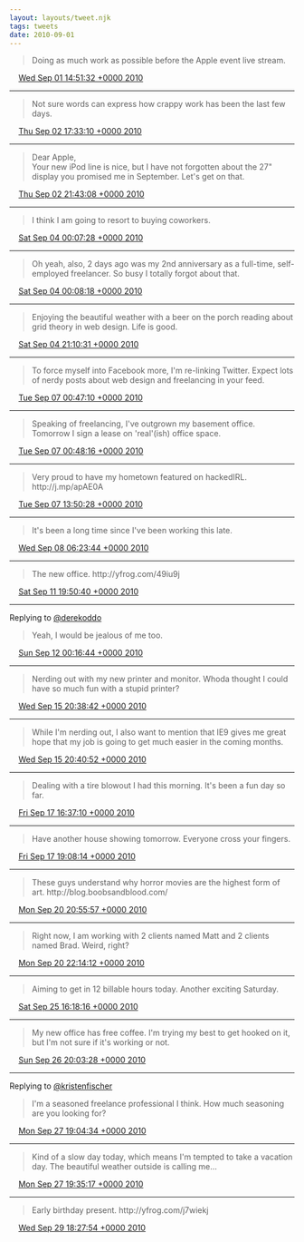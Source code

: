 ```yaml
---
layout: layouts/tweet.njk
tags: tweets
date: 2010-09-01
---
```


> Doing as much work as possible before the Apple event live stream\.

<img src="/img/tweet-media/tweet.ico" width="12" /> [Wed Sep 01 14:51:32 +0000 2010](https://twitter.com/timwasson/status/22713718714)

----

> Not sure words can express how crappy work has been the last few days\.

<img src="/img/tweet-media/tweet.ico" width="12" /> [Thu Sep 02 17:33:10 +0000 2010](https://twitter.com/timwasson/status/22816900411)

----

> Dear Apple,  
> Your new iPod line is nice, but I have not forgotten about the 27" display you promised me in September\. Let's get on that\.

<img src="/img/tweet-media/tweet.ico" width="12" /> [Thu Sep 02 21:43:08 +0000 2010](https://twitter.com/timwasson/status/22832237687)

----

> I think I am going to resort to buying coworkers\.

<img src="/img/tweet-media/tweet.ico" width="12" /> [Sat Sep 04 00:07:28 +0000 2010](https://twitter.com/timwasson/status/22931750224)

----

> Oh yeah, also, 2 days ago was my 2nd anniversary as a full\-time, self\-employed freelancer\. So busy I totally forgot about that\.

<img src="/img/tweet-media/tweet.ico" width="12" /> [Sat Sep 04 00:08:18 +0000 2010](https://twitter.com/timwasson/status/22931801034)

----

> Enjoying the beautiful weather with a beer on the porch reading about grid theory in web design\. Life is good\.

<img src="/img/tweet-media/tweet.ico" width="12" /> [Sat Sep 04 21:10:31 +0000 2010](https://twitter.com/timwasson/status/23005079806)

----

> To force myself into Facebook more, I'm re\-linking Twitter\. Expect lots of nerdy posts about web design and freelancing in your feed\.

<img src="/img/tweet-media/tweet.ico" width="12" /> [Tue Sep 07 00:47:10 +0000 2010](https://twitter.com/timwasson/status/23191747727)

----

> Speaking of freelancing, I've outgrown my basement office\. Tomorrow I sign a lease on 'real'\(ish\) office space\.

<img src="/img/tweet-media/tweet.ico" width="12" /> [Tue Sep 07 00:48:16 +0000 2010](https://twitter.com/timwasson/status/23191824544)

----

> Very proud to have my hometown featured on hackedIRL\. http://j\.mp/apAE0A

<img src="/img/tweet-media/tweet.ico" width="12" /> [Tue Sep 07 13:50:28 +0000 2010](https://twitter.com/timwasson/status/23238460838)

----

> It's been a long time since I've been working this late\.

<img src="/img/tweet-media/tweet.ico" width="12" /> [Wed Sep 08 06:23:44 +0000 2010](https://twitter.com/timwasson/status/23891104935)

----

> The new office\.  http://yfrog\.com/49iu9j

<img src="/img/tweet-media/tweet.ico" width="12" /> [Sat Sep 11 19:50:40 +0000 2010](https://twitter.com/timwasson/status/24221490123)

----

Replying to [@derekoddo](https://twitter.com/derekoddo/status/24237352477)

> Yeah, I would be jealous of me too\.

<img src="/img/tweet-media/tweet.ico" width="12" /> [Sun Sep 12 00:16:44 +0000 2010](https://twitter.com/timwasson/status/24237534785)

----

> Nerding out with my new printer and monitor\. Whoda thought I could have so much fun with a stupid printer?

<img src="/img/tweet-media/tweet.ico" width="12" /> [Wed Sep 15 20:38:42 +0000 2010](https://twitter.com/timwasson/status/24601780751)

----

> While I'm nerding out, I also want to mention that IE9 gives me great hope that my job is going to get much easier in the coming months\.

<img src="/img/tweet-media/tweet.ico" width="12" /> [Wed Sep 15 20:40:52 +0000 2010](https://twitter.com/timwasson/status/24601923406)

----

> Dealing with a tire blowout I had this morning\. It's been a fun day so far\.

<img src="/img/tweet-media/tweet.ico" width="12" /> [Fri Sep 17 16:37:10 +0000 2010](https://twitter.com/timwasson/status/24773604855)

----

> Have another house showing tomorrow\. Everyone cross your fingers\.

<img src="/img/tweet-media/tweet.ico" width="12" /> [Fri Sep 17 19:08:14 +0000 2010](https://twitter.com/timwasson/status/24784478517)

----

> These guys understand why horror movies are the highest form of art\. http://blog\.boobsandblood\.com/

<img src="/img/tweet-media/tweet.ico" width="12" /> [Mon Sep 20 20:55:57 +0000 2010](https://twitter.com/timwasson/status/25057082036)

----

> Right now, I am working with 2 clients named Matt and 2 clients named Brad\. Weird, right?

<img src="/img/tweet-media/tweet.ico" width="12" /> [Mon Sep 20 22:14:12 +0000 2010](https://twitter.com/timwasson/status/25062463486)

----

> Aiming to get in 12 billable hours today\. Another exciting Saturday\.

<img src="/img/tweet-media/tweet.ico" width="12" /> [Sat Sep 25 16:18:16 +0000 2010](https://twitter.com/timwasson/status/25511753797)

----

> My new office has free coffee\. I'm trying my best to get hooked on it, but I'm not sure if it's working or not\.

<img src="/img/tweet-media/tweet.ico" width="12" /> [Sun Sep 26 20:03:28 +0000 2010](https://twitter.com/timwasson/status/25619649280)

----

Replying to [@kristenfischer](https://twitter.com/@kristenfischer/status/25712655722)

> I'm a seasoned freelance professional I think\. How much seasoning are you looking for?

<img src="/img/tweet-media/tweet.ico" width="12" /> [Mon Sep 27 19:04:34 +0000 2010](https://twitter.com/timwasson/status/25712740973)

----

> Kind of a slow day today, which means I'm tempted to take a vacation day\. The beautiful weather outside is calling me\.\.\.

<img src="/img/tweet-media/tweet.ico" width="12" /> [Mon Sep 27 19:35:17 +0000 2010](https://twitter.com/timwasson/status/25714844121)

----

> Early birthday present\.  http://yfrog\.com/j7wiekj

<img src="/img/tweet-media/tweet.ico" width="12" /> [Wed Sep 29 18:27:54 +0000 2010](https://twitter.com/timwasson/status/25906704336)